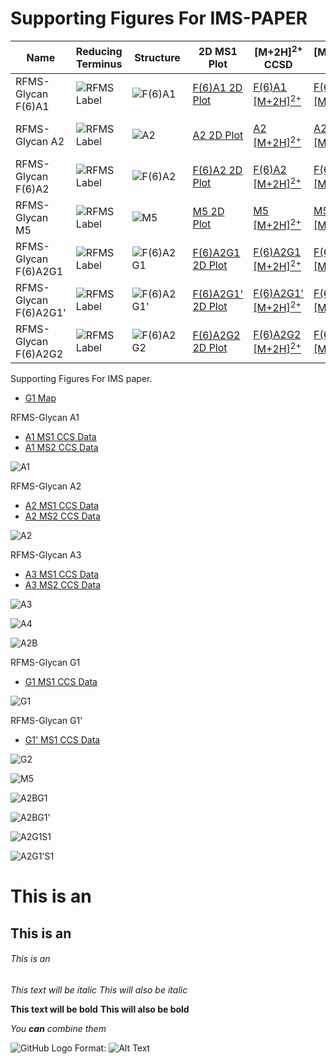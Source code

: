 # Supporting Figures For IMS-PAPER



| Name     |Reducing Terminus| Structure|2D MS1 Plot|[M+2H]<sup>2+</sup> CCSD|[M+Na+H]<sup>2+</sup> CCSD|Mass Spectrum|
| ---      |---| ---       |---|---|---|---|
| RFMS-Glycan F(6)A1 |![RFMS Label](https://raw.githubusercontent.com/Edward1292/test555/master/docs/Glycan_Structures/RFMS_Label.png)| ![F(6)A1](https://raw.githubusercontent.com/Edward1292/test555/master/docs/Glycan_Structures/A1.png)|[F(6)A1 2D Plot](https://edward1292.github.io/SI_PALLISTER_GLYCAN_LIBRARY_A_STAR_BTI_UOM/A1_MS1_RFMS/A1_MS1_RFMS_All-CCS-Data.html) |[F(6)A1 [M+2H]<sup>2+</sup>](https://edward1292.github.io/SI_PALLISTER_GLYCAN_LIBRARY_A_STAR_BTI_UOM/A1_MS1_RFMS/RT_7_5-7_7mz_786_38/RT_7_5-7_7mz_786_38.html)|[F(6)A1 [M+Na+H]<sup>2+</sup>](https://edward1292.github.io/SI_PALLISTER_GLYCAN_LIBRARY_A_STAR_BTI_UOM/A1_MS1_RFMS/RT_7_5-7_7mz_797_37/RT_7_5-7_7mz_797_37.html)|[F(6)A1 MS1 Mass Spec](https://edward1292.github.io/SI_PALLISTER_GLYCAN_LIBRARY_A_STAR_BTI_UOM/A1_MS1_RFMS/A1_MS1_RFMS75-77AvgMassSpec.html)|
 | RFMS-Glycan  A2    |![RFMS Label](https://raw.githubusercontent.com/Edward1292/test555/master/docs/Glycan_Structures/RFMS_Label.png)| ![A2](https://raw.githubusercontent.com/Edward1292/test555/master/docs/Glycan_Structures/A2_no_fucose.png)      |[A2 2D Plot](https://edward1292.github.io/SI_PALLISTER_GLYCAN_LIBRARY_A_STAR_BTI_UOM/A2_no_fucose_RFMS/A2_no_fucose_RFMS_All-CCS-Data.html)|[A2 [M+2H]<sup>2+</sup>](https://edward1292.github.io/SI_PALLISTER_GLYCAN_LIBRARY_A_STAR_BTI_UOM/A2_no_fucose_RFMS/RT_7_9-8_0mz_814_9/RT_7_9-8_0mz_814_9.html)|[A2 [M+Na+H]<sup>2+</sup>](https://edward1292.github.io/SI_PALLISTER_GLYCAN_LIBRARY_A_STAR_BTI_UOM/A2_no_fucose_RFMS/RT_7_9-8_0mz_825_89/RT_7_9-8_0mz_825_89.html)|[A2 MS1 Mass Spec](https://edward1292.github.io/SI_PALLISTER_GLYCAN_LIBRARY_A_STAR_BTI_UOM/A2_no_fucose_RFMS/A2_no_fucose_RFMS79-80AvgMassSpec.html)|
 | RFMS-Glycan  F(6)A2|![RFMS Label](https://raw.githubusercontent.com/Edward1292/test555/master/docs/Glycan_Structures/RFMS_Label.png)| ![F(6)A2](https://raw.githubusercontent.com/Edward1292/test555/master/docs/Glycan_Structures/A2.png)      |[F(6)A2 2D Plot](https://edward1292.github.io/SI_PALLISTER_GLYCAN_LIBRARY_A_STAR_BTI_UOM/A2_MS1_RFMS/A2_MS1_RFMS_All-CCS-Data.html)|[F(6)A2 [M+2H]<sup>2+</sup>](https://edward1292.github.io/SI_PALLISTER_GLYCAN_LIBRARY_A_STAR_BTI_UOM/A2_MS1_RFMS/RT_8_6-8_9mz_887_94/RT_8_6-8_9mz_887_94.html)|[F(6)A2 [M+Na+H]<sup>2+</sup>](https://edward1292.github.io/SI_PALLISTER_GLYCAN_LIBRARY_A_STAR_BTI_UOM/A2_MS1_RFMS/RT_8_6-8_9mz_898_94/RT_8_6-8_9mz_898_94.html)|[F(6)A2 MS1 Mass Spec](https://edward1292.github.io/SI_PALLISTER_GLYCAN_LIBRARY_A_STAR_BTI_UOM/A2_MS1_RFMS/A2_MS1_RFMS86-89AvgMassSpec.html)|
 | RFMS-Glycan M5      |![RFMS Label](https://raw.githubusercontent.com/Edward1292/test555/master/docs/Glycan_Structures/RFMS_Label.png)| ![M5](https://raw.githubusercontent.com/Edward1292/test555/master/docs/Glycan_Structures/M5.png)      |[M5 2D Plot](https://edward1292.github.io/SI_PALLISTER_GLYCAN_LIBRARY_A_STAR_BTI_UOM/M5_MS1_RFMS/M5_MS1_RFMS_All-CCS-Data.html)|[M5 [M+2H]<sup>2+</sup>](https://edward1292.github.io/SI_PALLISTER_GLYCAN_LIBRARY_A_STAR_BTI_UOM/M5_MS1_RFMS/RT_9_8-10_0mz_773_87/RT_9_8-10_0mz_773_87.html)|[M5 [M+Na+H]<sup>2+</sup>](https://edward1292.github.io/SI_PALLISTER_GLYCAN_LIBRARY_A_STAR_BTI_UOM/M5_MS1_RFMS/RT_9_8-10_0mz_784_87/RT_9_8-10_0mz_784_87.html)|[M5 MS1 Mass Spec](https://edward1292.github.io/SI_PALLISTER_GLYCAN_LIBRARY_A_STAR_BTI_UOM/M5_MS1_RFMS/M5_MS1_RFMS98-100AvgMassSpec.html)|
 | RFMS-Glycan  F(6)A2G1|![RFMS Label](https://raw.githubusercontent.com/Edward1292/test555/master/docs/Glycan_Structures/RFMS_Label.png)| ![F(6)A2G1](https://raw.githubusercontent.com/Edward1292/test555/master/docs/Glycan_Structures/G1.png)      |[F(6)A2G1 2D Plot](https://edward1292.github.io/SI_PALLISTER_GLYCAN_LIBRARY_A_STAR_BTI_UOM/G1_MS1_RFMS/G1_MS1_RFMS_All-CCS-Data.html)|[F(6)A2G1 [M+2H]<sup>2+</sup>](https://edward1292.github.io/SI_PALLISTER_GLYCAN_LIBRARY_A_STAR_BTI_UOM/G1_MS1_RFMS/RT_10_6-10_8mz_968_99/RT_10_6-10_8mz_968_99.html)|[F(6)A2G1 [M+Na+H]<sup>2+</sup>](https://edward1292.github.io/SI_PALLISTER_GLYCAN_LIBRARY_A_STAR_BTI_UOM/G1_MS1_RFMS/RT_10_6-10_8mz_979_98/RT_10_6-10_8mz_979_98.html)|[F(6)A2G1 MS1 Mass Spec](https://edward1292.github.io/SI_PALLISTER_GLYCAN_LIBRARY_A_STAR_BTI_UOM//G1_MS1_RFMS/G1_MS1_RFMS106-108AvgMassSpec.html)|
 | RFMS-Glycan  F(6)A2G1'|![RFMS Label](https://raw.githubusercontent.com/Edward1292/test555/master/docs/Glycan_Structures/RFMS_Label.png)| ![F(6)A2G1'](https://raw.githubusercontent.com/Edward1292/test555/master/docs/Glycan_Structures/G1'.png)      |[F(6)A2G1' 2D Plot](https://edward1292.github.io/SI_PALLISTER_GLYCAN_LIBRARY_A_STAR_BTI_UOM/G1_prime_MS1_RFMS/G1_prime_MS1_RFMS_All-CCS-Data.html)|[F(6)A2G1' [M+2H]<sup>2+</sup>](https://edward1292.github.io/SI_PALLISTER_GLYCAN_LIBRARY_A_STAR_BTI_UOM/G1_prime_MS1_RFMS/RT_10_9-11_1mz_968_99/RT_10_9-11_1mz_968_99.html)|[F(6)A2G1' [M+Na+H]<sup>2+</sup>](https://edward1292.github.io/SI_PALLISTER_GLYCAN_LIBRARY_A_STAR_BTI_UOM/G1_prime_MS1_RFMS/RT_10_9-11_1mz_979_98/RT_10_9-11_1mz_979_98.html)|[F(6)A2G1' MS1 Mass Spec](https://edward1292.github.io/SI_PALLISTER_GLYCAN_LIBRARY_A_STAR_BTI_UOM/G1_prime_MS1_RFMS/G1_prime_MS1_RFMS109-111AvgMassSpec.html)|
  | RFMS-Glycan  F(6)A2G2|![RFMS Label](https://raw.githubusercontent.com/Edward1292/test555/master/docs/Glycan_Structures/RFMS_Label.png)| ![F(6)A2G2](https://raw.githubusercontent.com/Edward1292/test555/master/docs/Glycan_Structures/G2.png)      |[F(6)A2G2 2D Plot](https://edward1292.github.io/SI_PALLISTER_GLYCAN_LIBRARY_A_STAR_BTI_UOM/G2_MS1_RFMS/G2_MS1_RFMS_All-CCS-Data.html)|[F(6)A2G2 [M+2H]<sup>2+</sup>](https://edward1292.github.io/SI_PALLISTER_GLYCAN_LIBRARY_A_STAR_BTI_UOM/G2_MS1_RFMS/RT_12_9-13_1mz_1050_04/RT_12_9-13_1mz_1050_04.html)|[F(6)A2G2 [M+Na+H]<sup>2+</sup>](https://edward1292.github.io/SI_PALLISTER_GLYCAN_LIBRARY_A_STAR_BTI_UOM/G2_MS1_RFMS/RT_12_9-13_1mz_1061_04/RT_12_9-13_1mz_1061_04.html)|[F(6)A2G2 MS1 Mass Spec](https://edward1292.github.io/SI_PALLISTER_GLYCAN_LIBRARY_A_STAR_BTI_UOM/G2_MS1_RFMS/G2_MS1_RFMS129-131AvgMassSpec.html)|



Supporting Figures For IMS paper.

 - [G1 Map](https://edward1292.github.io/SI_PALLISTER_GLYCAN_LIBRARY_A_STAR_BTI_UOM//G1_MS1/G1_MS1_All-CCS-Data.html) 
 
 
RFMS-Glycan A1
- [A1 MS1 CCS Data](https://edward1292.github.io/SI_PALLISTER_GLYCAN_LIBRARY_A_STAR_BTI_UOM//A1_MS1_RFMS/A1_MS1_RFMS_All-CCS-Data.html)
- [A1 MS2 CCS Data](https://edward1292.github.io/test555/A3_github/A3_github_All-CCS-Data.html)

![A1](https://raw.githubusercontent.com/Edward1292/test555/master/docs/Glycan_Structures/A1.png)

 
RFMS-Glycan A2
- [A2 MS1 CCS Data](https://edward1292.github.io/SI_PALLISTER_GLYCAN_LIBRARY_A_STAR_BTI_UOM//A2_MS1_RFMS/A2_MS1_RFMS_All-CCS-Data.html)
- [A2 MS2 CCS Data](https://edward1292.github.io/test555/A3_github/A3_github_All-CCS-Data.html)

![A2](https://raw.githubusercontent.com/Edward1292/test555/master/docs/Glycan_Structures/A2.png)

RFMS-Glycan A3
- [A3 MS1 CCS Data](https://edward1292.github.io/test555/A3_github/A3_github_All-CCS-Data.html)
- [A3 MS2 CCS Data](https://edward1292.github.io/test555/A3_github/A3_github_All-CCS-Data.html)

![A3](https://raw.githubusercontent.com/Edward1292/test555/master/docs/Glycan_Structures/A3.png)


![A4](https://raw.githubusercontent.com/Edward1292/test555/master/docs/Glycan_Structures/A4.png)


![A2B](https://raw.githubusercontent.com/Edward1292/test555/master/docs/Glycan_Structures/A2B.png)

RFMS-Glycan G1
- [G1 MS1 CCS Data](https://edward1292.github.io/SI_PALLISTER_GLYCAN_LIBRARY_A_STAR_BTI_UOM//G1_MS1_RFMS/G1_MS1_RFMS_All-CCS-Data.html)


![G1](https://raw.githubusercontent.com/Edward1292/test555/master/docs/Glycan_Structures/G1.png)

RFMS-Glycan G1'
- [G1' MS1 CCS Data](https://edward1292.github.io/SI_PALLISTER_GLYCAN_LIBRARY_A_STAR_BTI_UOM//G1_prime_MS1_RFMS/G1_prime_MS1_RFMS_All-CCS-Data.html)


![G2](https://raw.githubusercontent.com/Edward1292/test555/master/docs/Glycan_Structures/G2.png)


![M5](https://raw.githubusercontent.com/Edward1292/test555/master/docs/Glycan_Structures/M5.png)


![A2BG1](https://raw.githubusercontent.com/Edward1292/test555/master/docs/Glycan_Structures/A2BG1.png)


![A2BG1'](https://raw.githubusercontent.com/Edward1292/test555/master/docs/Glycan_Structures/A2BG1'.png)


![A2G1S1](https://raw.githubusercontent.com/Edward1292/test555/master/docs/Glycan_Structures/A2G1S1.png)


![A2G1'S1](https://raw.githubusercontent.com/Edward1292/test555/master/docs/Glycan_Structures/A2G1'S1.png)



# This is an 
## This is an 
###### This is an 


*This text will be italic*
_This will also be italic_

**This text will be bold**
__This will also be bold__

_You **can** combine them_




![GitHub Logo](https://github.githubassets.com/images/modules/logos_page/GitHub-Mark.png)
Format: ![Alt Text](https://github.githubassets.com/images/modules/logos_page/GitHub-Mark.png)
